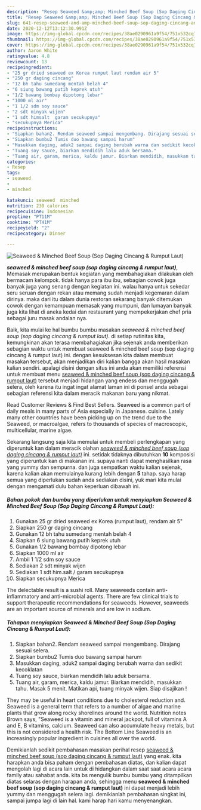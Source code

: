 ```yaml
---
description: "Resep Seaweed &amp;amp; Minched Beef Soup (Sop Daging Cincang &amp;amp; Rumput Laut) yang nikmat"
title: "Resep Seaweed &amp;amp; Minched Beef Soup (Sop Daging Cincang &amp;amp; Rumput Laut) yang nikmat"
slug: 641-resep-seaweed-and-amp-minched-beef-soup-sop-daging-cincang-and-amp-rumput-laut-yang-nikmat
date: 2020-12-12T13:12:30.991Z
image: https://img-global.cpcdn.com/recipes/38ae0290961a9f54/751x532cq70/seaweed-minched-beef-soup-sop-daging-cincang-rumput-laut-foto-resep-utama.jpg
thumbnail: https://img-global.cpcdn.com/recipes/38ae0290961a9f54/751x532cq70/seaweed-minched-beef-soup-sop-daging-cincang-rumput-laut-foto-resep-utama.jpg
cover: https://img-global.cpcdn.com/recipes/38ae0290961a9f54/751x532cq70/seaweed-minched-beef-soup-sop-daging-cincang-rumput-laut-foto-resep-utama.jpg
author: Aaron White
ratingvalue: 4.8
reviewcount: 13
recipeingredient:
- "25 gr dried seaweed ex Korea rumput laut rendam air 5"
- "250 gr daging cincang"
- "12 bh tahu sumedang mentah belah 4"
- "6 siung bawang putih keprek utuh"
- "1/2 bawang bombay dipotong lebar"
- "1000 ml air"
- "1 1/2 sdm soy sauce"
- "2 sdt minyak wijen"
- "1 sdt himsalt  garam secukupnya"
- "secukupnya Merica"
recipeinstructions:
- "Siapkan bahan2. Rendam seaweed sampai mengembang. Dirajang sesuai selera."
- "Siapkan bumbu2 Tumis duo bawang sampai harum"
- "Masukkan daging, aduk2 sampai daging berubah warna dan sedikit kecoklatan"
- "Tuang soy sauce, biarkan mendidih lalu aduk bersama."
- "Tuang air, garam, merica, kaldu jamur. Biarkan mendidih, masukkan tahu. Masak 5 menit. Matikan api, tuang minyak wijen. Siap disajikan !"
categories:
- Resep
tags:
- seaweed
- 
- minched

katakunci: seaweed  minched 
nutrition: 230 calories
recipecuisine: Indonesian
preptime: "PT11M"
cooktime: "PT41M"
recipeyield: "2"
recipecategory: Dinner

---
```



![Seaweed &amp; Minched Beef Soup (Sop Daging Cincang &amp; Rumput Laut)](https://img-global.cpcdn.com/recipes/38ae0290961a9f54/751x532cq70/seaweed-minched-beef-soup-sop-daging-cincang-rumput-laut-foto-resep-utama.jpg)

<b><i>seaweed &amp; minched beef soup (sop daging cincang &amp; rumput laut)</i></b>, Memasak merupakan bentuk kegiatan yang membahagiakan dilakukan oleh bermacam kelompok. tidak hanya para ibu ibu, sebagian cowok juga banyak juga yang senang dengan kegiatan ini. walau hanya untuk sekedar seru seruan dengan rekan atau memang sudah menjadi kegemaran dalam dirinya. maka dari itu dalam dunia restoran sekarang banyak ditemukan cowok dengan kemampuan memasak yang mumpuni, dan lumayan banyak juga kita lihat di aneka kedai dan restaurant yang mempekerjakan chef pria sebagai juru masak andalan nya.

Baik, kita mulai ke hal bumbu bumbu masakan <i>seaweed &amp; minched beef soup (sop daging cincang &amp; rumput laut)</i>. di setiap rutinitas kita, kemungkinan akan terasa membahagiakan jika sejenak anda memberikan sebagian waktu untuk membuat seaweed &amp; minched beef soup (sop daging cincang &amp; rumput laut) ini. dengan kesuksesan kita dalam membuat masakan tersebut, akan menjadikan diri kalian bangga akan hasil masakan kalian sendiri. apalagi disini dengan situs ini anda akan memiliki referensi untuk membuat menu <u>seaweed &amp; minched beef soup (sop daging cincang &amp; rumput laut)</u> tersebut menjadi hidangan yang endess dan menggugah selera, oleh karena itu ingat ingat alamat laman ini di ponsel anda sebagai sebagian referensi kita dalam meracik makanan baru yang nikmat.

Read Customer Reviews &amp; Find Best Sellers. Seaweed is a common part of daily meals in many parts of Asia especially in Japanese. cuisine. Lately many other countries have been picking up on the trend due to the Seaweed, or macroalgae, refers to thousands of species of macroscopic, multicellular, marine algae.


Sekarang langsung saja kita memulai untuk membeli perlengkapan yang diperuntuk kan dalam meracik olahan <u><i>seaweed &amp; minched beef soup (sop daging cincang &amp; rumput laut)</i></u> ini. setidak tidaknya dibutuhkan <b>10</b> komposisi yang diperuntuk kan di makanan ini. supaya nanti dapat menghasilkan rasa yang yummy dan sempurna. dan juga sempatkan waktu kalian sejenak, karena kalian akan memulainya kurang lebih dengan <b>5</b> tahap. saya harap semua yang diperlukan sudah anda sediakan disini, yuk mari kita mulai dengan mengamati dulu bahan keperluan dibawah ini.

<!--inarticleads1-->

##### Bahan pokok dan bumbu yang diperlukan untuk menyiapkan Seaweed &amp; Minched Beef Soup (Sop Daging Cincang &amp; Rumput Laut):

1. Gunakan 25 gr dried seaweed ex Korea (rumput laut), rendam air 5&#34;
1. Siapkan 250 gr daging cincang
1. Gunakan 12 bh tahu sumedang mentah belah 4
1. Siapkan 6 siung bawang putih keprek utuh
1. Gunakan 1/2 bawang bombay dipotong lebar
1. Siapkan 1000 ml air
1. Ambil 1 1/2 sdm soy sauce
1. Sediakan 2 sdt minyak wijen
1. Sediakan 1 sdt him.salt / garam secukupnya
1. Siapkan secukupnya Merica


The delectable result is a sushi roll. Many seaweeds contain anti-inflammatory and anti-microbial agents. There are few clinical trials to support therapeutic recommendations for seaweeds. However, seaweeds are an important source of minerals and are low in sodium. 

<!--inarticleads2-->

##### Tahapan menyiapkan Seaweed &amp; Minched Beef Soup (Sop Daging Cincang &amp; Rumput Laut):

1. Siapkan bahan2. Rendam seaweed sampai mengembang. Dirajang sesuai selera.
1. Siapkan bumbu2 Tumis duo bawang sampai harum
1. Masukkan daging, aduk2 sampai daging berubah warna dan sedikit kecoklatan
1. Tuang soy sauce, biarkan mendidih lalu aduk bersama.
1. Tuang air, garam, merica, kaldu jamur. Biarkan mendidih, masukkan tahu. Masak 5 menit. Matikan api, tuang minyak wijen. Siap disajikan !


They may be useful in heart conditions due to cholesterol reduction and. Seaweed is a general term that refers to a number of algae and marine plants that grow along rocky shorelines around the world. Nutrition notes Brown says, &#34;Seaweed is a vitamin and mineral jackpot, full of vitamins A and E, B vitamins, calcium. Seaweed can also accumulate heavy metals, but this is not considered a health risk. The Bottom Line Seaweed is an increasingly popular ingredient in cuisines all over the world. 

Demikianlah sedikit pembahasan masakan perihal resep <u>seaweed &amp; minched beef soup (sop daging cincang &amp; rumput laut)</u> yang enak. kita harapkan anda bisa paham dengan pembahasan diatas, dan kalian dapat mengolah lagi di acara lain untuk di hidangkan dalam saat saat acara acara family atau sahabat anda. kita bs mengulik bumbu bumbu yang ditampilkan diatas selaras dengan harapan anda, sehingga menu <b>seaweed &amp; minched beef soup (sop daging cincang &amp; rumput laut)</b> ini dapat menjadi lebih yummy dan menggugah selera lagi. demikianlah pembahasan singkat ini, sampai jumpa lagi di lain hal. kami harap hari kamu menyenangkan.
